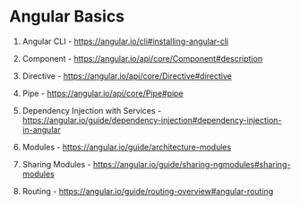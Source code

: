 # Angular Basics

1. Angular CLI - <https://angular.io/cli#installing-angular-cli>

2. Component - <https://angular.io/api/core/Component#description>

3. Directive - <https://angular.io/api/core/Directive#directive>

4. Pipe - <https://angular.io/api/core/Pipe#pipe>

5. Dependency Injection with Services - <https://angular.io/guide/dependency-injection#dependency-injection-in-angular>

6. Modules - <https://angular.io/guide/architecture-modules>

7. Sharing Modules - <https://angular.io/guide/sharing-ngmodules#sharing-modules>

8. Routing - <https://angular.io/guide/routing-overview#angular-routing>
